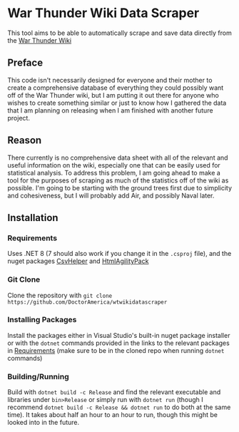# War Thunder Wiki Data Scraper

This tool aims to be able to automatically scrape and save data directly from the [War Thunder Wiki](wiki.warthunder.com)

## Preface

This code isn't necessarily designed for everyone and their mother to create a comprehensive database of everything they could possibly want off of the War Thunder wiki, but I am putting it out there for anyone who wishes to create something similar or just to know how I gathered the data that I am planning on releasing when I am finished with another future project.

## Reason

There currently is no comprehensive data sheet with all of the relevant and useful information on the wiki, especially one that can be easily used for statistical analysis. To address this problem, I am going ahead to make a tool for the purposes of scraping as much of the statistics off of the wiki as possible. I'm going to be starting with the ground trees first due to simplicity and cohesiveness, but I will probably add Air, and possibly Naval later.

## Installation

### Requirements

Uses .NET 8 (7 should also work if you change it in the `.csproj` file), and the nuget packages [CsvHelper](https://www.nuget.org/packages/CsvHelper/) and [HtmlAgilityPack](https://www.nuget.org/packages/HtmlAgilityPack)

### Git Clone

Clone the repository with `git clone https://github.com/DoctorAmerica/wtwikidatascraper`

### Installing Packages

Install the packages either in Visual Studio's built-in nuget package installer or with the `dotnet` commands provided in the links to the relevant packages in [Requirements](###Requirements) (make sure to be in the cloned repo when running `dotnet` commands)

### Building/Running

Build with `dotnet build -c Release` and find the relevant executable and libraries under `bin>Release`
or simply run with `dotnet run` (though I recommend `dotnet build -c Release && dotnet run` to do both at the same time). It takes about half an hour to an hour to run, though this might be looked into in the future.
